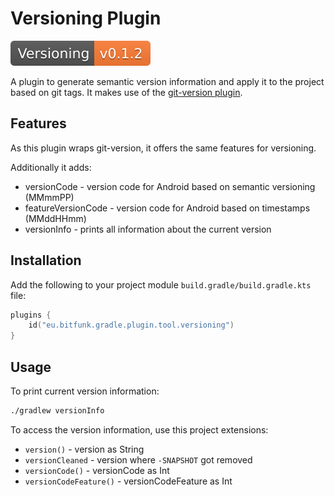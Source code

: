 # Versioning Plugin

[![ToolVersioning](../../../docs/assets/images/badge-release-tool-versioning.svg)](https://central.sonatype.dev/namespace/eu.bitfunk.gradle.plugin.tool.versioning)

A plugin to generate semantic version information and apply it to the project based on git tags. It makes use of the [git-version plugin](../git-version/README.md).

## Features

As this plugin wraps git-version, it offers the same features for versioning.

Additionally it adds:

- versionCode - version code for Android based on semantic versioning (MMmmPP)
- featureVersionCode - version code for Android based on timestamps (MMddHHmm)
- versionInfo - prints all information about the current version

## Installation

Add the following to your project module `build.gradle/build.gradle.kts` file:

```kotlin
plugins {
    id("eu.bitfunk.gradle.plugin.tool.versioning")
}
```

## Usage

To print current version information:

```bash
./gradlew versionInfo
```

To access the version information, use this project extensions:

- `version()` - version as String
- `versionCleaned` - version where `-SNAPSHOT` got removed
- `versionCode()` - versionCode as Int
- `versionCodeFeature()` - versionCodeFeature as Int
